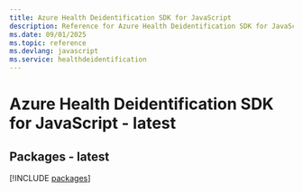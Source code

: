 ```yaml
---
title: Azure Health Deidentification SDK for JavaScript
description: Reference for Azure Health Deidentification SDK for JavaScript
ms.date: 09/01/2025
ms.topic: reference
ms.devlang: javascript
ms.service: healthdeidentification
---
```

# Azure Health Deidentification SDK for JavaScript - latest
## Packages - latest
[!INCLUDE [packages](health-deidentification-index.md)]